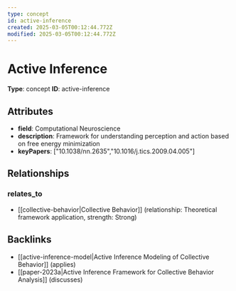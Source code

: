 ```yaml
---
type: concept
id: active-inference
created: 2025-03-05T00:12:44.772Z
modified: 2025-03-05T00:12:44.772Z
---
```


# Active Inference

**Type**: concept
**ID**: active-inference

## Attributes

- **field**: Computational Neuroscience
- **description**: Framework for understanding perception and action based on free energy minimization
- **keyPapers**: ["10.1038/nn.2635","10.1016/j.tics.2009.04.005"]

## Relationships

### relates_to

- [[collective-behavior|Collective Behavior]] (relationship: Theoretical framework application, strength: Strong)

## Backlinks

- [[active-inference-model|Active Inference Modeling of Collective Behavior]] (applies)
- [[paper-2023a|Active Inference Framework for Collective Behavior Analysis]] (discusses)

